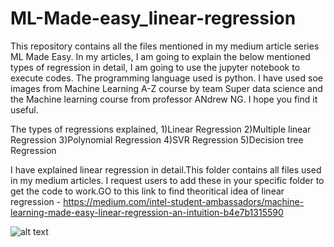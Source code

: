 # ML-Made-easy_linear-regression
This repository contains all the files mentioned in my medium article series ML Made Easy. In my articles, I am going to explain the below mentioned types of regression in detail, I am going to use the jupyter notebook to execute codes. The programming language used is python. I have used soe images from Machine Learning A-Z course by team Super data science and the Machine learning course from professor ANdrew NG. I hope you find it useful.

The types of regressions explained,
1)Linear Regression
2)Multiple linear Regression
3)Polynomial Regression
4)SVR Regression
5)Decision tree Regression

I have explained linear regression in detail.This folder contains all files used in my medium articles. I request users to add these in your specific folder to get the code to work.GO to this link to find theoritical idea of linear regression - 
https://medium.com/intel-student-ambassadors/machine-learning-made-easy-linear-regression-an-intuition-b4e7b1315590

![alt text](https://github.com/Chinmay4285/TensorFlow-Image-Classification-Alexnet/blob/master/Regression.png)
